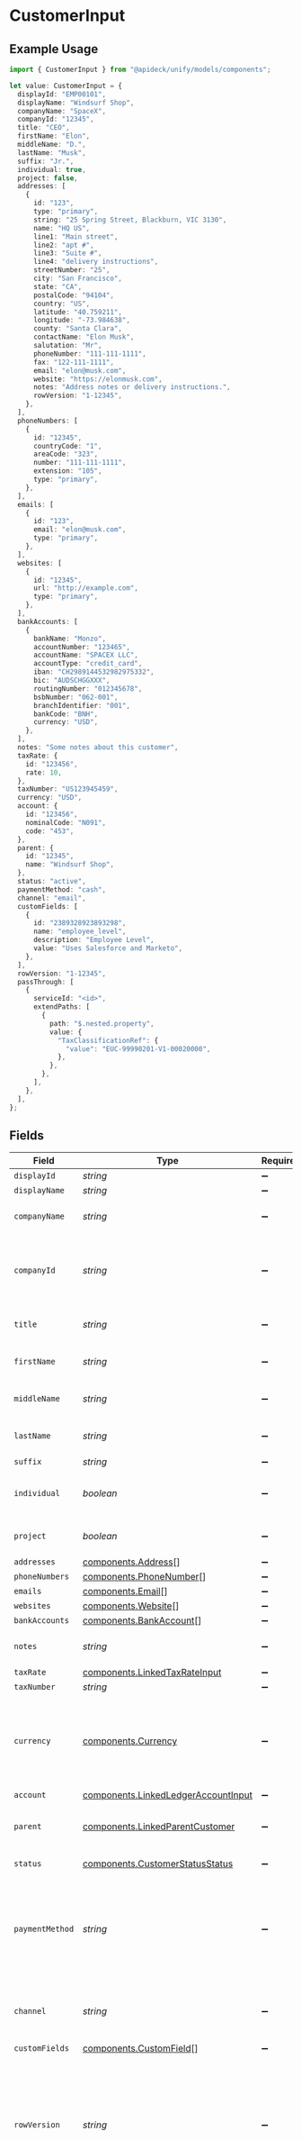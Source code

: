 # CustomerInput

## Example Usage

```typescript
import { CustomerInput } from "@apideck/unify/models/components";

let value: CustomerInput = {
  displayId: "EMP00101",
  displayName: "Windsurf Shop",
  companyName: "SpaceX",
  companyId: "12345",
  title: "CEO",
  firstName: "Elon",
  middleName: "D.",
  lastName: "Musk",
  suffix: "Jr.",
  individual: true,
  project: false,
  addresses: [
    {
      id: "123",
      type: "primary",
      string: "25 Spring Street, Blackburn, VIC 3130",
      name: "HQ US",
      line1: "Main street",
      line2: "apt #",
      line3: "Suite #",
      line4: "delivery instructions",
      streetNumber: "25",
      city: "San Francisco",
      state: "CA",
      postalCode: "94104",
      country: "US",
      latitude: "40.759211",
      longitude: "-73.984638",
      county: "Santa Clara",
      contactName: "Elon Musk",
      salutation: "Mr",
      phoneNumber: "111-111-1111",
      fax: "122-111-1111",
      email: "elon@musk.com",
      website: "https://elonmusk.com",
      notes: "Address notes or delivery instructions.",
      rowVersion: "1-12345",
    },
  ],
  phoneNumbers: [
    {
      id: "12345",
      countryCode: "1",
      areaCode: "323",
      number: "111-111-1111",
      extension: "105",
      type: "primary",
    },
  ],
  emails: [
    {
      id: "123",
      email: "elon@musk.com",
      type: "primary",
    },
  ],
  websites: [
    {
      id: "12345",
      url: "http://example.com",
      type: "primary",
    },
  ],
  bankAccounts: [
    {
      bankName: "Monzo",
      accountNumber: "123465",
      accountName: "SPACEX LLC",
      accountType: "credit_card",
      iban: "CH2989144532982975332",
      bic: "AUDSCHGGXXX",
      routingNumber: "012345678",
      bsbNumber: "062-001",
      branchIdentifier: "001",
      bankCode: "BNH",
      currency: "USD",
    },
  ],
  notes: "Some notes about this customer",
  taxRate: {
    id: "123456",
    rate: 10,
  },
  taxNumber: "US123945459",
  currency: "USD",
  account: {
    id: "123456",
    nominalCode: "N091",
    code: "453",
  },
  parent: {
    id: "12345",
    name: "Windsurf Shop",
  },
  status: "active",
  paymentMethod: "cash",
  channel: "email",
  customFields: [
    {
      id: "2389328923893298",
      name: "employee_level",
      description: "Employee Level",
      value: "Uses Salesforce and Marketo",
    },
  ],
  rowVersion: "1-12345",
  passThrough: [
    {
      serviceId: "<id>",
      extendPaths: [
        {
          path: "$.nested.property",
          value: {
            "TaxClassificationRef": {
              "value": "EUC-99990201-V1-00020000",
            },
          },
        },
      ],
    },
  ],
};
```

## Fields

| Field                                                                                                                                                   | Type                                                                                                                                                    | Required                                                                                                                                                | Description                                                                                                                                             | Example                                                                                                                                                 |
| ------------------------------------------------------------------------------------------------------------------------------------------------------- | ------------------------------------------------------------------------------------------------------------------------------------------------------- | ------------------------------------------------------------------------------------------------------------------------------------------------------- | ------------------------------------------------------------------------------------------------------------------------------------------------------- | ------------------------------------------------------------------------------------------------------------------------------------------------------- |
| `displayId`                                                                                                                                             | *string*                                                                                                                                                | :heavy_minus_sign:                                                                                                                                      | Display ID                                                                                                                                              | EMP00101                                                                                                                                                |
| `displayName`                                                                                                                                           | *string*                                                                                                                                                | :heavy_minus_sign:                                                                                                                                      | Display name                                                                                                                                            | Windsurf Shop                                                                                                                                           |
| `companyName`                                                                                                                                           | *string*                                                                                                                                                | :heavy_minus_sign:                                                                                                                                      | The name of the company.                                                                                                                                | SpaceX                                                                                                                                                  |
| `companyId`                                                                                                                                             | *string*                                                                                                                                                | :heavy_minus_sign:                                                                                                                                      | The company or subsidiary id the transaction belongs to                                                                                                 | 12345                                                                                                                                                   |
| `title`                                                                                                                                                 | *string*                                                                                                                                                | :heavy_minus_sign:                                                                                                                                      | The job title of the person.                                                                                                                            | CEO                                                                                                                                                     |
| `firstName`                                                                                                                                             | *string*                                                                                                                                                | :heavy_minus_sign:                                                                                                                                      | The first name of the person.                                                                                                                           | Elon                                                                                                                                                    |
| `middleName`                                                                                                                                            | *string*                                                                                                                                                | :heavy_minus_sign:                                                                                                                                      | Middle name of the person.                                                                                                                              | D.                                                                                                                                                      |
| `lastName`                                                                                                                                              | *string*                                                                                                                                                | :heavy_minus_sign:                                                                                                                                      | The last name of the person.                                                                                                                            | Musk                                                                                                                                                    |
| `suffix`                                                                                                                                                | *string*                                                                                                                                                | :heavy_minus_sign:                                                                                                                                      | N/A                                                                                                                                                     | Jr.                                                                                                                                                     |
| `individual`                                                                                                                                            | *boolean*                                                                                                                                               | :heavy_minus_sign:                                                                                                                                      | Is this an individual or business customer                                                                                                              | true                                                                                                                                                    |
| `project`                                                                                                                                               | *boolean*                                                                                                                                               | :heavy_minus_sign:                                                                                                                                      | If true, indicates this is a Project.                                                                                                                   | false                                                                                                                                                   |
| `addresses`                                                                                                                                             | [components.Address](../../models/components/address.md)[]                                                                                              | :heavy_minus_sign:                                                                                                                                      | N/A                                                                                                                                                     |                                                                                                                                                         |
| `phoneNumbers`                                                                                                                                          | [components.PhoneNumber](../../models/components/phonenumber.md)[]                                                                                      | :heavy_minus_sign:                                                                                                                                      | N/A                                                                                                                                                     |                                                                                                                                                         |
| `emails`                                                                                                                                                | [components.Email](../../models/components/email.md)[]                                                                                                  | :heavy_minus_sign:                                                                                                                                      | N/A                                                                                                                                                     |                                                                                                                                                         |
| `websites`                                                                                                                                              | [components.Website](../../models/components/website.md)[]                                                                                              | :heavy_minus_sign:                                                                                                                                      | N/A                                                                                                                                                     |                                                                                                                                                         |
| `bankAccounts`                                                                                                                                          | [components.BankAccount](../../models/components/bankaccount.md)[]                                                                                      | :heavy_minus_sign:                                                                                                                                      | N/A                                                                                                                                                     |                                                                                                                                                         |
| `notes`                                                                                                                                                 | *string*                                                                                                                                                | :heavy_minus_sign:                                                                                                                                      | Some notes about this customer                                                                                                                          | Some notes about this customer                                                                                                                          |
| `taxRate`                                                                                                                                               | [components.LinkedTaxRateInput](../../models/components/linkedtaxrateinput.md)                                                                          | :heavy_minus_sign:                                                                                                                                      | N/A                                                                                                                                                     |                                                                                                                                                         |
| `taxNumber`                                                                                                                                             | *string*                                                                                                                                                | :heavy_minus_sign:                                                                                                                                      | N/A                                                                                                                                                     | US123945459                                                                                                                                             |
| `currency`                                                                                                                                              | [components.Currency](../../models/components/currency.md)                                                                                              | :heavy_minus_sign:                                                                                                                                      | Indicates the associated currency for an amount of money. Values correspond to [ISO 4217](https://en.wikipedia.org/wiki/ISO_4217).                      | USD                                                                                                                                                     |
| `account`                                                                                                                                               | [components.LinkedLedgerAccountInput](../../models/components/linkedledgeraccountinput.md)                                                              | :heavy_minus_sign:                                                                                                                                      | N/A                                                                                                                                                     |                                                                                                                                                         |
| `parent`                                                                                                                                                | [components.LinkedParentCustomer](../../models/components/linkedparentcustomer.md)                                                                      | :heavy_minus_sign:                                                                                                                                      | The parent customer this entity is linked to.                                                                                                           |                                                                                                                                                         |
| `status`                                                                                                                                                | [components.CustomerStatusStatus](../../models/components/customerstatusstatus.md)                                                                      | :heavy_minus_sign:                                                                                                                                      | Customer status                                                                                                                                         | active                                                                                                                                                  |
| `paymentMethod`                                                                                                                                         | *string*                                                                                                                                                | :heavy_minus_sign:                                                                                                                                      | Payment method used for the transaction, such as cash, credit card, bank transfer, or check                                                             | cash                                                                                                                                                    |
| `channel`                                                                                                                                               | *string*                                                                                                                                                | :heavy_minus_sign:                                                                                                                                      | The channel through which the transaction is processed.                                                                                                 | email                                                                                                                                                   |
| `customFields`                                                                                                                                          | [components.CustomField](../../models/components/customfield.md)[]                                                                                      | :heavy_minus_sign:                                                                                                                                      | N/A                                                                                                                                                     |                                                                                                                                                         |
| `rowVersion`                                                                                                                                            | *string*                                                                                                                                                | :heavy_minus_sign:                                                                                                                                      | A binary value used to detect updates to a object and prevent data conflicts. It is incremented each time an update is made to the object.              | 1-12345                                                                                                                                                 |
| `passThrough`                                                                                                                                           | [components.PassThroughBody](../../models/components/passthroughbody.md)[]                                                                              | :heavy_minus_sign:                                                                                                                                      | The pass_through property allows passing service-specific, custom data or structured modifications in request body when creating or updating resources. |                                                                                                                                                         |